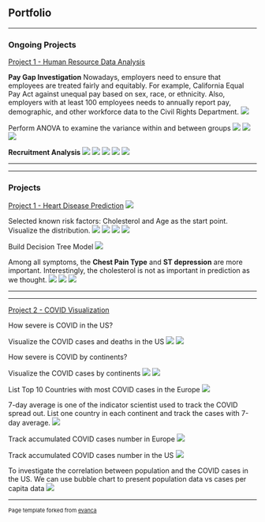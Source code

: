## Portfolio

---

### Ongoing Projects

[Project 1 - Human Resource Data Analysis](https://github.com/Enlightenus/Human_Resources_Data_Analysis)

**Pay Gap Investigation**
Nowadays, employers need to ensure that employees are treated fairly and equitably.
For example, California Equal Pay Act against unequal pay based on sex, race, or ethnicity.
Also, employers with at least 100 employees needs to annually report pay, demographic, and other workforce data to the Civil Rights Department.
<img src="images\HR\HR1-DeptByGender.png?raw=true"/>

Perform ANOVA to examine the variance within and between groups
<img src="images\HR\HR2-ANOVA.png?raw=true"/>
<img src="images\HR\HR3-PostHoc.png?raw=true"/>
<img src="images\HR\HR4-Significance.png?raw=true"/>

**Recruitment Analysis**
<img src="images\HR\HR5-Recruitment.png?raw=true"/>
<img src="images\HR\HR6-DeptRecruitment.png?raw=true"/>
<img src="images\HR\HR7-RecruitmentAction.png?raw=true"/>
<img src="images\HR\HR8-Performance.png?raw=true"/>
<img src="images\HR\HR9-PerformancePercent.png?raw=true"/>


---

---

### Projects
[Project 1 - Heart Disease Prediction](https://github.com/Enlightenus/Heart_disease_prediction)
<img src="images\Heart_Disease\Heart1-DataDistribution.png?raw=true"/>

Selected known risk factors: Cholesterol and Age as the start point. Visualize the distribution.
<img src="images\Heart_Disease\Heart2-Scatter.png?raw=true"/>
<img src="images\Heart_Disease\Heart3-Swarm.png?raw=true"/>
<img src="images\Heart_Disease\Heart4-Violin.png?raw=true"/>
<img src="images\Heart_Disease\Heart5-Alpha.png?raw=true"/>

Build Decision Tree Model
<img src="images\Heart_Disease\Heart6-DT.png?raw=true"/>

Among all symptoms, the **Chest Pain Type** and **ST depression** are more important. Interestingly, the cholesterol is not as important in prediction as we thought.
<img src="images\Heart_Disease\Heart7-Feature.png?raw=true"/>
<img src="images\Heart_Disease\Heart8-ClassificationReport.png?raw=true"/>
<img src="images\Heart_Disease\Heart9-ConfusionMatrix.png?raw=true"/>

---

---

[Project 2 - COVID Visualization](https://github.com/Enlightenus/COVID_Visualization)

How severe is COVID in the US?

Visualize the COVID cases and deaths in the US
<img src="images\COVID\COVID1-UScases.png?raw=true"/>
<img src="images\COVID\COVID2-USdeaths.png?raw=true"/>

How severe is COVID by continents?

Visualize the COVID cases by continents
<img src="images\COVID\COVID3-Cases.png?raw=true"/>
<img src="images\COVID\COVID4-CasesStacked.png?raw=true"/>

List Top 10 Countries with most COVID cases in the Europe
<img src="images\COVID\COVID5-EuropeTop10.png?raw=true"/>

7-day average is one of the indicator scientist used to track the COVID spread out.
List one country in each continent and track the cases with 7-day average.
<img src="images\COVID\COVID1-COVID6-SevenAvg.png?raw=true"/>

Track accumulated COVID cases number in Europe
<img src="images\COVID\COVID7-EuropeCasesChoropleth.gif?raw=true"/>

Track accumulated COVID cases number in the US
<img src="images\COVID\COVID8-USCasesMap.png?raw=true"/>

To investigate the correlation between population and the COVID cases in the US.
We can use bubble chart to present population data vs cases per capita data
<img src="images\COVID\COVID9-USBubbleChart.png?raw=true"/>


---
<p style="font-size:11px">Page template forked from <a href="https://github.com/evanca/quick-portfolio">evanca</a></p>
<!-- Remove above link if you don't want to attibute -->
